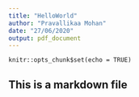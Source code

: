 ```yaml
---
title: "HelloWorld"
author: "Pravallikaa Mohan"
date: "27/06/2020"
output: pdf_document
---
```


```{r setup, include=FALSE}
knitr::opts_chunk$set(echo = TRUE)
```

## This is a markdown file


